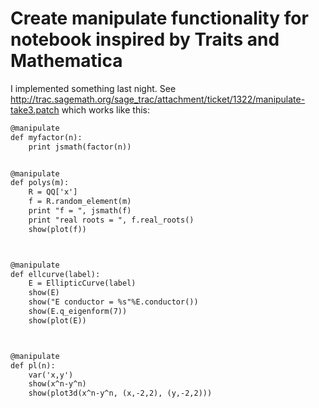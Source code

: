 

# Create manipulate functionality for notebook inspired by Traits and Mathematica

I implemented something last night. See <a href="http://trac.sagemath.org/sage_trac/attachment/ticket/1322/manipulate-take3.patch">http://trac.sagemath.org/sage_trac/attachment/ticket/1322/manipulate-take3.patch</a> which works like this: 


```txt
@manipulate
def myfactor(n):
    print jsmath(factor(n))


@manipulate
def polys(m):
    R = QQ['x']
    f = R.random_element(m)
    print "f = ", jsmath(f)
    print "real roots = ", f.real_roots()
    show(plot(f))



@manipulate
def ellcurve(label):
    E = EllipticCurve(label)
    show(E)
    show("E conductor = %s"%E.conductor())
    show(E.q_eigenform(7))
    show(plot(E))



@manipulate
def pl(n):
    var('x,y')
    show(x^n-y^n)
    show(plot3d(x^n-y^n, (x,-2,2), (y,-2,2)))
```